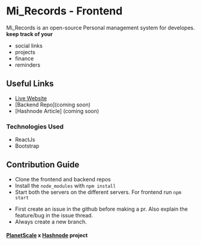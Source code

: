 # Mi_Records - Frontend

Mi_Records is an open-source Personal management system for developes.
**keep track of your**

- social links
- projects
- finance
- reminders

## Useful Links

- [Live Website](https://mi-records-frontend.netlify.app/)
- [Backend Repo](coming soon)
- [Hashnode Article] (coming soon)

### Technologies Used

- ReactJs
- Bootstrap

## Contribution Guide

- Clone the frontend and backend repos
- Install the `node_modules` with `npm install`
- Start both the servers on the different servers. For frontend run `npm start`
<!-- - Make sure to add `.env` file in both the frontend and backend project. (Check the Readme for the `.env.example`)
- Update the local `.env` file accordingly. Open an issue thread if any error occurs. -->
- First create an issue in the github before making a pr. Also explain the feature/bug in the issue thread.
- Always create a new branch.

<!-- ### .env for Frontend

```
REACT_APP_URL=
``` -->

#### [PlanetScale](https://townhall.hashnode.com/planetscale-hackathon?source=hashnode_countdown) x [Hashnode](https://hashnode.com/) project
